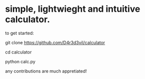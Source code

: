 # simple, lightwieght and intuitive calculator.
to get started:

git clone https://github.com/D4r3d3vil/calculator

cd calculator

python calc.py

any contributions are much appretiated!
